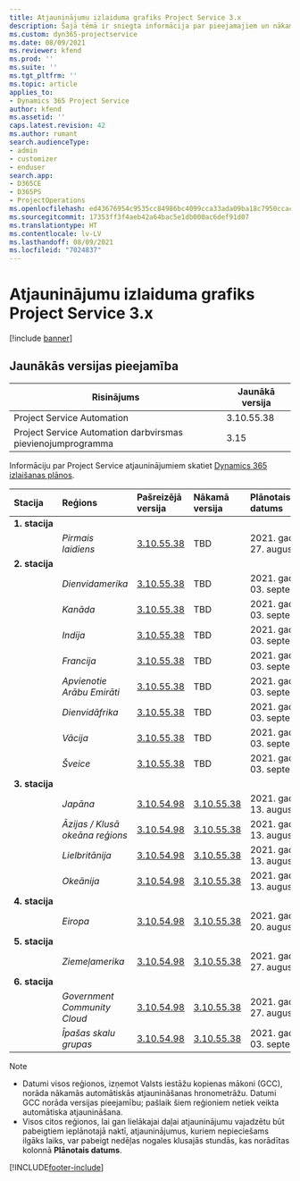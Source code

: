 ```yaml
---
title: Atjauninājumu izlaiduma grafiks Project Service 3.x
description: Šajā tēmā ir sniegta informācija par pieejamajiem un nākamajiem Dynamics 365 Project Service Automation laidieniem.
ms.custom: dyn365-projectservice
ms.date: 08/09/2021
ms.reviewer: kfend
ms.prod: ''
ms.suite: ''
ms.tgt_pltfrm: ''
ms.topic: article
applies_to:
- Dynamics 365 Project Service
author: kfend
ms.assetid: ''
caps.latest.revision: 42
ms.author: rumant
search.audienceType:
- admin
- customizer
- enduser
search.app:
- D365CE
- D365PS
- ProjectOperations
ms.openlocfilehash: ed43676954c9535cc84986bc4099cca33ada09ba18c7950ccacb0dec575d0636
ms.sourcegitcommit: 17353ff3f4aeb42a64bac5e1db000ac6def91d07
ms.translationtype: HT
ms.contentlocale: lv-LV
ms.lasthandoff: 08/09/2021
ms.locfileid: "7024837"
---
```

# <a name="update-release-schedule-for-project-service-3x"></a>Atjauninājumu izlaiduma grafiks Project Service 3.x

[!include [banner](../includes/psa-now-project-operations.md)]

## <a name="latest-version-availability"></a>Jaunākās versijas pieejamība

| Risinājums  | Jaunākā versija |
|-------|----|
| Project Service Automation    | 3.10.55.38 |
| Project Service Automation darbvirsmas pievienojumprogramma                | 3.15          |

Informāciju par Project Service atjauninājumiem skatiet [Dynamics 365 izlaišanas plānos](/dynamics365/release-plans/). 

| Stacija  | Reģions | Pašreizējā versija | Nākamā versija |  Plānotais datums
| :---   | :---   | :---   | :---   |:---   |         
|<strong>1. stacija</strong> | |  |  | |
| | <i>Pirmais laidiens</i> | [3.10.55.38](whats-new-ur-34.md) | TBD | 2021. gada 27. augusts
|<strong>2. stacija</strong> | |  |  | |
| | <i>Dienvidamerika</i> | [3.10.55.38](whats-new-ur-34.md) | TBD | 2021. gada 03. septembris
| | <i>Kanāda</i> | [3.10.55.38](whats-new-ur-34.md) | TBD | 2021. gada 03. septembris
| | <i>Indija</i> | [3.10.55.38](whats-new-ur-34.md) | TBD | 2021. gada 03. septembris
| | <i>Francija</i> | [3.10.55.38](whats-new-ur-34.md) | TBD | 2021. gada 03. septembris
| | <i>Apvienotie Arābu Emirāti</i> | [3.10.55.38](whats-new-ur-34.md) | TBD | 2021. gada 03. septembris
| | <i>Dienvidāfrika</i> | [3.10.55.38](whats-new-ur-34.md) | TBD | 2021. gada 03. septembris
| | <i>Vācija</i> | [3.10.55.38](whats-new-ur-34.md) | TBD | 2021. gada 03. septembris
| | <i>Šveice</i> | [3.10.55.38](whats-new-ur-34.md) | TBD | 2021. gada 03. septembris
|<strong>3. stacija</strong> | |  |  | |
| | <i>Japāna</i> | [3.10.54.98](whats-new-ur-33.md) | [3.10.55.38](whats-new-ur-34.md) | 2021. gada 13. augusts
| | <i>Āzijas / Klusā okeāna reģions</i> | [3.10.54.98](whats-new-ur-33.md) | [3.10.55.38](whats-new-ur-34.md) | 2021. gada 13. augusts
| | <i>Lielbritānija</i> | [3.10.54.98](whats-new-ur-33.md) | [3.10.55.38](whats-new-ur-34.md) | 2021. gada 13. augusts
| | <i>Okeānija</i> | [3.10.54.98](whats-new-ur-33.md) | [3.10.55.38](whats-new-ur-34.md) | 2021. gada 13. augusts
|<strong>4. stacija</strong> | |  |  | |
| | <i>Eiropa</i> | [3.10.54.98](whats-new-ur-33.md) | [3.10.55.38](whats-new-ur-34.md) | 2021. gada 20. augusts
|<strong>5. stacija</strong> | |  |  | |
| | <i>Ziemeļamerika</i> | [3.10.54.98](whats-new-ur-33.md) | [3.10.55.38](whats-new-ur-34.md) | 2021. gada 27. augusts
|<strong>6. stacija</strong> | |  |  | |
| | <i>Government Community Cloud</i> | [3.10.54.98](whats-new-ur-33.md) | [3.10.55.38](whats-new-ur-34.md) | 2021. gada 27. augusts
| | <i>Īpašas skalu grupas</i> | [3.10.54.98](whats-new-ur-33.md) | [3.10.55.38](whats-new-ur-34.md) | 2021. gada 03. septembris

>[!Note]
> - Datumi visos reģionos, izņemot Valsts iestāžu kopienas mākoni (GCC), norāda nākamās automātiskās atjaunināšanas hronometrāžu. Datumi GCC norāda versijas pieejamību; pašlaik šiem reģioniem netiek veikta automātiska atjaunināšana.
> - Visos citos reģionos, lai gan lielākajai daļai atjauninājumu vajadzētu būt pabeigtiem ieplānotajā naktī, atjauninājumus, kuriem nepieciešams ilgāks laiks, var pabeigt nedēļas nogales klusajās stundās, kas norādītas kolonnā **Plānotais datums**.


[!INCLUDE[footer-include](../includes/footer-banner.md)]
